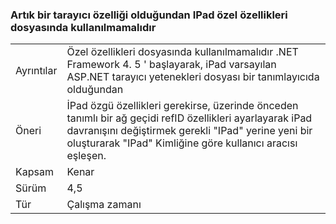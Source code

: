 ### <a name="ipad-should-not-be-used-in-custom-capabilities-file-because-it-is-now-a-browser-capability"></a>Artık bir tarayıcı özelliği olduğundan IPad özel özellikleri dosyasında kullanılmamalıdır

|   |   |
|---|---|
|Ayrıntılar|Özel özellikleri dosyasında kullanılmamalıdır .NET Framework 4. 5 ' başlayarak, iPad varsayılan ASP.NET tarayıcı yetenekleri dosyası bir tanımlayıcıda olduğundan|
|Öneri|İPad özgü özellikleri gerekirse, üzerinde önceden tanımlı bir ağ geçidi refID özellikleri ayarlayarak iPad davranışını değiştirmek gerekli &quot;IPad&quot; yerine yeni bir oluşturarak &quot;IPad&quot; Kimliğine göre kullanıcı aracısı eşleşen.|
|Kapsam|Kenar|
|Sürüm|4,5|
|Tür|Çalışma zamanı|

